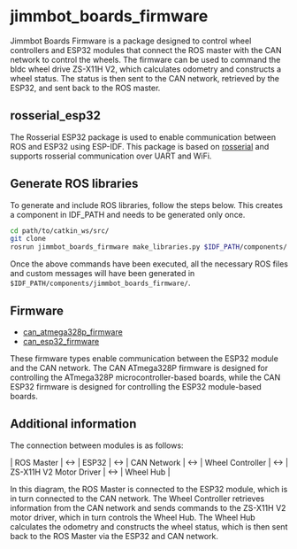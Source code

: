 # jimmbot_boards_firmware

Jimmbot Boards Firmware is a package designed to control wheel controllers and ESP32 modules that connect the ROS master
with the CAN network to control the wheels. The firmware can be used to command the bldc wheel drive ZS-X11H V2, which
calculates odometry and constructs a wheel status. The status is then sent to the CAN network, retrieved by the ESP32,
and sent back to the ROS master.

## rosserial_esp32

The Rosserial ESP32 package is used to enable communication between ROS and ESP32 using ESP-IDF. This package is based
on [rosserial](http://wiki.ros.org/rosserial) and supports rosserial communication over UART and WiFi.

## Generate ROS libraries

To generate and include ROS libraries, follow the steps below. This creates a component in IDF_PATH and needs to be
generated only once.

```bash
cd path/to/catkin_ws/src/
git clone 
rosrun jimmbot_boards_firmware make_libraries.py $IDF_PATH/components/ jimmbot_msgs
```

Once the above commands have been executed, all the necessary ROS files and custom messages will have been generated in
`$IDF_PATH/components/jimmbot_boards_firmware/`.

## Firmware

* [can_atmega328p_firmware](can_atmega328p/README.md)
* [can_esp32_firmware](can_esp32/README.md)

These firmware types enable communication between the ESP32 module and the CAN network. The CAN ATmega328P firmware
is designed for controlling the ATmega328P microcontroller-based boards, while the CAN ESP32 firmware is designed for
controlling the ESP32 module-based boards.

## Additional information

The connection between modules is as follows:

| ROS Master  | <-> | ESP32 | <-> | CAN Network  | <-> | Wheel Controller | <-> | ZS-X11H V2 Motor Driver | <->  | Wheel
 Hub |

In this diagram, the ROS Master is connected to the ESP32 module, which is in turn connected to the CAN network. The
Wheel Controller retrieves information from the CAN network and sends commands to the ZS-X11H V2 motor driver, which in
turn controls the Wheel Hub. The Wheel Hub calculates the odometry and constructs the wheel status, which is then sent
back to the ROS Master via the ESP32 and CAN network.
